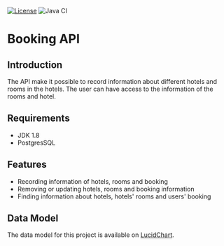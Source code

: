 [![License](https://img.shields.io/badge/License-Apache%202.0-blue.svg)](https://www.apache.org/licenses/LICENSE-2.0)
![Java CI](https://github.com/alirezamah/booking-api/workflows/Java%20CI/badge.svg?event=push)
# Booking API

## Introduction
The API make it possible to record information about different hotels and rooms in the hotels. The user can have
access to the information of the rooms and hotel.

## Requirements
* JDK 1.8
* PostgresSQL

## Features
* Recording information of hotels, rooms and booking
* Removing or updating hotels, rooms and booking information
* Finding information about hotels, hotels' rooms and users' booking

## Data Model
The data model for this project is available on [LucidChart](https://app.lucidchart.com/documents/view/3c3a94aa-8d50-43a4-8f80-1a158ac76cd3/0_0).

